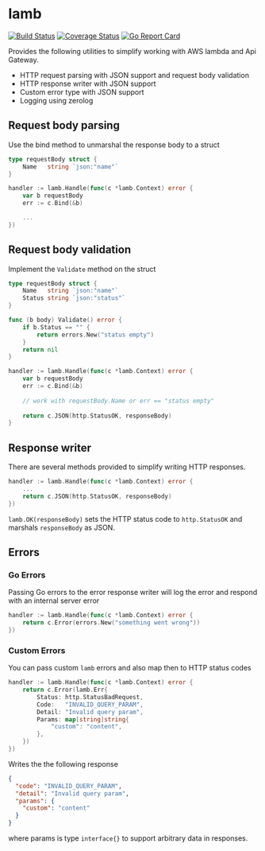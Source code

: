 # lamb

[![Build Status](https://travis-ci.org/musitude/lamb.svg?branch=master)](https://travis-ci.org/musitude/lamb)
[![Coverage Status](https://coveralls.io/repos/github/musitude/lamb/badge.svg?branch=master)](https://coveralls.io/github/musitude/lamb?branch=master)
[![Go Report Card](https://goreportcard.com/badge/github.com/musitude/lamb)](https://goreportcard.com/report/github.com/musitude/lamb)

Provides the following utilities to simplify working with AWS lambda and Api Gateway.

* HTTP request parsing with JSON support and request body validation
* HTTP response writer with JSON support
* Custom error type with JSON support
* Logging using zerolog

## Request body parsing

Use the bind method to unmarshal the response body to a struct

```go
type requestBody struct {
	Name   string `json:"name"`
}

handler := lamb.Handle(func(c *lamb.Context) error {
	var b requestBody
	err := c.Bind(&b)

	...
})
```

## Request body validation

Implement the `Validate` method on the struct

```go
type requestBody struct {
	Name   string `json:"name"`
	Status string `json:"status"`
}

func (b body) Validate() error {
	if b.Status == "" {
		return errors.New("status empty")
	}
	return nil
}

handler := lamb.Handle(func(c *lamb.Context) error {
	var b requestBody
	err := c.Bind(&b)
	
	// work with requestBody.Name or err == "status empty"
	
	return c.JSON(http.StatusOK, responseBody)
}
```

## Response writer

There are several methods provided to simplify writing HTTP responses. 

```go
handler := lamb.Handle(func(c *lamb.Context) error {
	...
	return c.JSON(http.StatusOK, responseBody)
})
```

`lamb.OK(responseBody)` sets the HTTP status code to `http.StatusOK` and marshals `responseBody` as JSON.

## Errors

### Go Errors

Passing Go errors to the error response writer will log the error and respond with an internal server error

```go
handler := lamb.Handle(func(c *lamb.Context) error {
	return c.Error(errors.New("something went wrong"))
})
```

### Custom Errors

You can pass custom `lamb` errors and also map then to HTTP status codes

```go
handler := lamb.Handle(func(c *lamb.Context) error {
	return c.Error(lamb.Err{
		Status: http.StatusBadRequest,
		Code:   "INVALID_QUERY_PARAM",
		Detail: "Invalid query param",
		Params: map[string]string{
			"custom": "content",
		},
	})
})
```

Writes the the following response

```json
{
  "code": "INVALID_QUERY_PARAM",
  "detail": "Invalid query param",
  "params": {
    "custom": "content"
  }
}
```

where params is type `interface{}` to support arbitrary data in responses.
